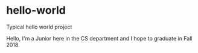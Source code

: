 # hello-world
Typical hello world project

Hello, I'm a Junior here in the CS department and I hope to graduate in Fall 2018.
